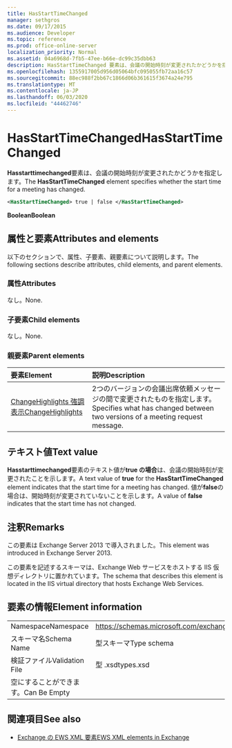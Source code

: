 ```yaml
---
title: HasStartTimeChanged
manager: sethgros
ms.date: 09/17/2015
ms.audience: Developer
ms.topic: reference
ms.prod: office-online-server
localization_priority: Normal
ms.assetid: 04a6968d-7fb5-47ee-b66e-dc99c35dbb63
description: HasStartTimeChanged 要素は、会議の開始時刻が変更されたかどうかを指定します。
ms.openlocfilehash: 1355917005d956d05064bfc095055fb72aa16c57
ms.sourcegitcommit: 88ec988f2bb67c1866d06b361615f3674a24e795
ms.translationtype: MT
ms.contentlocale: ja-JP
ms.lasthandoff: 06/03/2020
ms.locfileid: "44462746"
---
```

# <a name="hasstarttimechanged"></a><span data-ttu-id="e9ad1-103">HasStartTimeChanged</span><span class="sxs-lookup"><span data-stu-id="e9ad1-103">HasStartTimeChanged</span></span>

<span data-ttu-id="e9ad1-104">**Hasstarttimechanged**要素は、会議の開始時刻が変更されたかどうかを指定します。</span><span class="sxs-lookup"><span data-stu-id="e9ad1-104">The **HasStartTimeChanged** element specifies whether the start time for a meeting has changed.</span></span> 
  
```XML
<HasStartTimeChanged> true | false </HasStartTimeChanged>
```

 <span data-ttu-id="e9ad1-105">**Boolean**</span><span class="sxs-lookup"><span data-stu-id="e9ad1-105">**Boolean**</span></span>
## <a name="attributes-and-elements"></a><span data-ttu-id="e9ad1-106">属性と要素</span><span class="sxs-lookup"><span data-stu-id="e9ad1-106">Attributes and elements</span></span>

<span data-ttu-id="e9ad1-107">以下のセクションで、属性、子要素、親要素について説明します。</span><span class="sxs-lookup"><span data-stu-id="e9ad1-107">The following sections describe attributes, child elements, and parent elements.</span></span>
  
### <a name="attributes"></a><span data-ttu-id="e9ad1-108">属性</span><span class="sxs-lookup"><span data-stu-id="e9ad1-108">Attributes</span></span>

<span data-ttu-id="e9ad1-109">なし。</span><span class="sxs-lookup"><span data-stu-id="e9ad1-109">None.</span></span>
  
### <a name="child-elements"></a><span data-ttu-id="e9ad1-110">子要素</span><span class="sxs-lookup"><span data-stu-id="e9ad1-110">Child elements</span></span>

<span data-ttu-id="e9ad1-111">なし。</span><span class="sxs-lookup"><span data-stu-id="e9ad1-111">None.</span></span>
  
### <a name="parent-elements"></a><span data-ttu-id="e9ad1-112">親要素</span><span class="sxs-lookup"><span data-stu-id="e9ad1-112">Parent elements</span></span>

|<span data-ttu-id="e9ad1-113">**要素**</span><span class="sxs-lookup"><span data-stu-id="e9ad1-113">**Element**</span></span>|<span data-ttu-id="e9ad1-114">**説明**</span><span class="sxs-lookup"><span data-stu-id="e9ad1-114">**Description**</span></span>|
|:-----|:-----|
|[<span data-ttu-id="e9ad1-115">ChangeHighlights 強調表示</span><span class="sxs-lookup"><span data-stu-id="e9ad1-115">ChangeHighlights</span></span>](changehighlights.md) <br/> |<span data-ttu-id="e9ad1-116">2つのバージョンの会議出席依頼メッセージの間で変更されたものを指定します。</span><span class="sxs-lookup"><span data-stu-id="e9ad1-116">Specifies what has changed between two versions of a meeting request message.</span></span>  <br/> |
   
## <a name="text-value"></a><span data-ttu-id="e9ad1-117">テキスト値</span><span class="sxs-lookup"><span data-stu-id="e9ad1-117">Text value</span></span>

<span data-ttu-id="e9ad1-118">**Hasstarttimechanged**要素のテキスト値が**true の場合**は、会議の開始時刻が変更されたことを示します。</span><span class="sxs-lookup"><span data-stu-id="e9ad1-118">A text value of **true** for the **HasStartTimeChanged** element indicates that the start time for a meeting has changed.</span></span> <span data-ttu-id="e9ad1-119">値が**false**の場合は、開始時刻が変更されていないことを示します。</span><span class="sxs-lookup"><span data-stu-id="e9ad1-119">A value of **false** indicates that the start time has not changed.</span></span> 
  
## <a name="remarks"></a><span data-ttu-id="e9ad1-120">注釈</span><span class="sxs-lookup"><span data-stu-id="e9ad1-120">Remarks</span></span>

<span data-ttu-id="e9ad1-121">この要素は Exchange Server 2013 で導入されました。</span><span class="sxs-lookup"><span data-stu-id="e9ad1-121">This element was introduced in Exchange Server 2013.</span></span>
  
<span data-ttu-id="e9ad1-122">この要素を記述するスキーマは、Exchange Web サービスをホストする IIS 仮想ディレクトリに置かれています。</span><span class="sxs-lookup"><span data-stu-id="e9ad1-122">The schema that describes this element is located in the IIS virtual directory that hosts Exchange Web Services.</span></span>
  
## <a name="element-information"></a><span data-ttu-id="e9ad1-123">要素の情報</span><span class="sxs-lookup"><span data-stu-id="e9ad1-123">Element information</span></span>

|||
|:-----|:-----|
|<span data-ttu-id="e9ad1-124">Namespace</span><span class="sxs-lookup"><span data-stu-id="e9ad1-124">Namespace</span></span>  <br/> |https://schemas.microsoft.com/exchange/services/2006/types  <br/> |
|<span data-ttu-id="e9ad1-125">スキーマ名</span><span class="sxs-lookup"><span data-stu-id="e9ad1-125">Schema Name</span></span>  <br/> |<span data-ttu-id="e9ad1-126">型スキーマ</span><span class="sxs-lookup"><span data-stu-id="e9ad1-126">Type schema</span></span>  <br/> |
|<span data-ttu-id="e9ad1-127">検証ファイル</span><span class="sxs-lookup"><span data-stu-id="e9ad1-127">Validation File</span></span>  <br/> |<span data-ttu-id="e9ad1-128">型 .xsd</span><span class="sxs-lookup"><span data-stu-id="e9ad1-128">types.xsd</span></span>  <br/> |
|<span data-ttu-id="e9ad1-129">空にすることができます。</span><span class="sxs-lookup"><span data-stu-id="e9ad1-129">Can Be Empty</span></span>  <br/> ||
   
## <a name="see-also"></a><span data-ttu-id="e9ad1-130">関連項目</span><span class="sxs-lookup"><span data-stu-id="e9ad1-130">See also</span></span>



- [<span data-ttu-id="e9ad1-131">Exchange の EWS XML 要素</span><span class="sxs-lookup"><span data-stu-id="e9ad1-131">EWS XML elements in Exchange</span></span>](ews-xml-elements-in-exchange.md)


